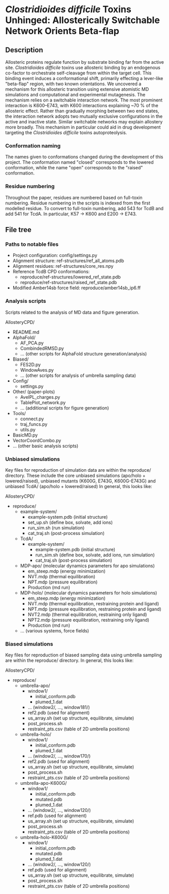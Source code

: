 # *Clostridioides difficile* Toxins Unhinged: Allosterically Switchable Network Orients Beta-flap

## Description
Allosteric proteins regulate function by substrate binding far from the active site. 
*Clostridioides difficile* toxins use allosteric binding by an endogenous co-factor to orchestrate self-cleavage from within the target cell. 
This binding event induces a conformational shift, primarily effecting a lever-like "beta-flap" region, with two known orientations. 
We uncovered a mechanism for this allosteric transition using extensive atomistic MD simulations and computational and experimental mutagenesis.
The mechanism relies on a switchable interaction network. 
The most prominent interaction is K600–E743, with K600 interactions explaining ~70 % of the allosteric effect.
Rather than gradually morphing between two end states, the interaction network adopts two mutually exclusive configurations in the active and inactive state.
Similar switchable networks may explain allostery more broadly.
This mechanism in particular could aid in drug development targeting the *Clostridioides difficile* toxins autoproteolysis.

### Conformation naming
The names given to conformations changed during the development 
of this project. The conformation named "closed" corresponds to the
lowered conformation, while the name "open" corresponds to the 
"raised" conformation.

### Residue numbering
Throughout the paper, residues are numbered based on full-toxin numbering. Residue numbering in the scripts is indexed from the first modelled residue. To convert to full-toxin numbering, add 543 for TcdB and add 541 for TcdA. In particular, K57 -> K600 and E200 -> E743.

## File tree

### Paths to notable files
- Project configuration: config/settings.py
- Alignment structure: ref-structures/ref_all_atoms.pdb
- Alignment residues: ref-structures/core_res.npy
- Reference TcdB CPD conformations: 
    - reproduce/ref-structures/lowered_ref_state.pdb
    - reproduce/ref-structures/raised_ref_state.pdb
- Modified Amber14sb force field: reproduce/amber14sb_ip6.ff

### Analysis scripts
Scripts related to the analysis of MD data and figure generation. 

AllosteryCPD/
- README.md
- AlphaFold/
    - AF_PCA.py
    - CombindedRMSD.py
    - ... (other scripts for AlphaFold structure generation/analysis)
- Biased/
    - FES2D.py
    - WindowAves.py
    - ... (other scripts for analysis of umbrella sampling data)
- Config/
    - settings.py
- Other/ (paper-plots)
    - AveIPL_charges.py
    - TablePlot_network.py
    - ... (additional scripts for figure generation)
- Tools/ 
    - connect.py
    - traj_funcs.py
    - utils.py
- BasicMD.py
- VectorCoordCombo.py
- ... (other basic analysis scripts)

### Unbiased simulations
Key files for reproduction of simulation data are within the reproduce/ directory. 
These include the core unbiased simulations (apo/holo + lowered/raised), unbiased mutants (K600G, E743G, K600G-E743G) and unbiased TcdA/ (apo/holo + lowered/raised)
In general, this looks like:

AllosteryCPD/
- reproduce/
    - example-system/
        - example-system.pdb (initial structure)
        - set_up.sh (define box, solvate, add ions)
        - run_sim.sh (run simulation)
        - cat_traj.sh (post-process simulation)
    - TcdA/
        - example-system/
            - example-system.pdb (initial structure)
            - run_sim.sh (define box, solvate, add ions, run simulation)
            - cat_traj.sh (post-process simulation)
    - MDP-apo/ (molecular dynamics parameters for apo simulations)
        - em_steep.mdp (energy minimization)
        - NVT.mdp (thermal equilibration)
        - NPT.mdp (pressure equilibration)
        - Production (md run)
    - MDP-holo/ (molecular dynamics parameters for holo simulations)
        - em_steep.mdp (energy minimization)
        - NVT.mdp (thermal equilibration, restraining protein and ligand)
        - NPT.mdp (pressure equilibration, restraining protein and ligand)
        - NVT2.mdp (thermal equilibration, restraining only ligand)
        - NPT2.mdp (pressure equilibration, restraining only ligand)
        - Production (md run)
    - ... (various systems, force fields)

### Biased simulations
Key files for reproduction of biased sampling data using umbrella sampling are within the reproduce/ directory. 
In general, this looks like:

AllosteryCPD/
- reproduce/
    - umbrella-apo/
        - window1/
            - initial_conform.pdb
            - plumed_1.dat
        - ... (window2/, ..., window181/)
        - ref2.pdb (used for alignment)
        - us_array.sh (set up structure, equilibrate, simulate)
        - post_process.sh 
        - restraint_pts.csv (table of 2D umbrella positions)
    - umbrella-holo/
        - window1/
            - initial_conform.pdb
            - plumed_1.dat
        - ... (window2/, ..., window170/)
        - ref2.pdb (used for alignment)
        - us_array.sh (set up structure, equilibrate, simulate)
        - post_process.sh 
        - restraint_pts.csv (table of 2D umbrella positions)
    - umbrella-apo-K600G/
        - window1/
            - initial_conform.pdb
            - mutated.pdb
            - plumed_1.dat
        - ... (window2/, ..., window120/)
        - ref.pdb (used for alignment)
        - us_array.sh (set up structure, equilibrate, simulate)
        - post_process.sh 
        - restraint_pts.csv (table of 2D umbrella positions)
    - umbrella-holo-K600G/
        - window1/
            - initial_conform.pdb
            - mutated.pdb
            - plumed_1.dat
        - ... (window2/, ..., window120/)
        - ref.pdb (used for alignment)
        - us_array.sh (set up structure, equilibrate, simulate)
        - post_process.sh 
        - restraint_pts.csv (table of 2D umbrella positions)